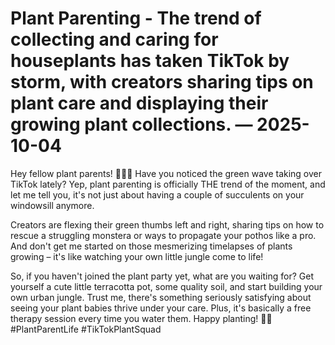 # Plant Parenting - The trend of collecting and caring for houseplants has taken TikTok by storm, with creators sharing tips on plant care and displaying their growing plant collections. — 2025-10-04

Hey fellow plant parents! 🌿🌸✨ Have you noticed the green wave taking over TikTok lately? Yep, plant parenting is officially THE trend of the moment, and let me tell you, it's not just about having a couple of succulents on your windowsill anymore.

Creators are flexing their green thumbs left and right, sharing tips on how to rescue a struggling monstera or ways to propagate your pothos like a pro. And don't get me started on those mesmerizing timelapses of plants growing – it's like watching your own little jungle come to life!

So, if you haven't joined the plant party yet, what are you waiting for? Get yourself a cute little terracotta pot, some quality soil, and start building your own urban jungle. Trust me, there's something seriously satisfying about seeing your plant babies thrive under your care. Plus, it's basically a free therapy session every time you water them. Happy planting! 🌿💚 #PlantParentLife #TikTokPlantSquad
